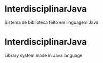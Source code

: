 # InterdisciplinarJava
Sistema de biblioteca feito em linguagem Java 


# InterdisciplinarJava
Library system made in Java language
